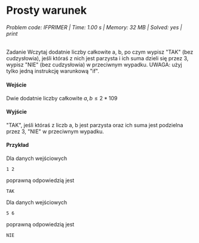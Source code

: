 # Prosty warunek
###### Problem code: IFPRIMER \| Time: 1.00 s \| Memory: 32 MB \| Solved: yes \| print

Zadanie
Wczytaj dodatnie liczby całkowite a, b, po czym wypisz "TAK" (bez cudzysłowia), jeśli któraś z nich jest parzysta i ich suma dzieli się przez 3, wypisz "NIE" (bez cudzysłowia) w przeciwnym wypadku. UWAGA: użyj tylko jedną instrukcję warunkową "if".

#### Wejście
Dwie dodatnie liczby całkowite $a, b ≤ 2*109$

#### Wyjście
"TAK", jeśli któraś z liczb a, b jest parzysta oraz ich suma jest podzielna przez 3, "NIE" w przeciwnym wypadku.

#### Przykład
Dla danych wejściowych

```
1 2
```
poprawną odpowiedzią jest
```
TAK
```
Dla danych wejściowych

```
5 6
```
poprawną odpowiedzią jest
```
NIE
```
